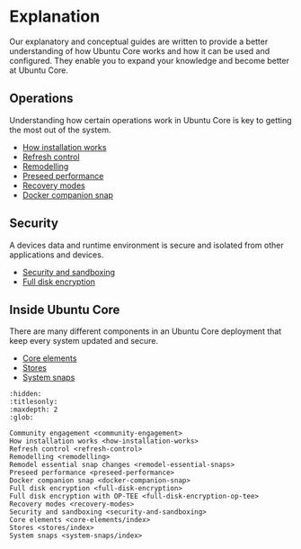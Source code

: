 # Explanation

Our explanatory and conceptual guides are written to provide a better understanding of how Ubuntu Core works and how it can be used and configured. They enable you to expand your knowledge and become better at Ubuntu Core.

## Operations

Understanding how certain operations work in Ubuntu Core is key to getting the most out of the system.

- [How installation works](how-installation-works)
- [Refresh control](refresh-control)
- [Remodelling](remodelling)
- [Preseed performance](preseed-performance)
- [Recovery modes](recovery-modes)
- [Docker companion snap](docker-companion-snap)

## Security

A devices data and runtime environment is secure and isolated from other applications and devices.

- [Security and sandboxing](security-and-sandboxing)
- [Full disk encryption](full-disk-encryption)

## Inside Ubuntu Core

There are many different components in an Ubuntu Core deployment that keep every system updated and secure.

- [Core elements](core-elements/index)
- [Stores](stores/index)
- [System snaps](system-snaps/index)


```{toctree}
:hidden:
:titlesonly:
:maxdepth: 2
:glob:

Community engagement <community-engagement>
How installation works <how-installation-works>
Refresh control <refresh-control>
Remodelling <remodelling>
Remodel essential snap changes <remodel-essential-snaps>
Preseed performance <preseed-performance>
Docker companion snap <docker-companion-snap>
Full disk encryption <full-disk-encryption>
Full disk encryption with OP-TEE <full-disk-encryption-op-tee>
Recovery modes <recovery-modes>
Security and sandboxing <security-and-sandboxing>
Core elements <core-elements/index>
Stores <stores/index>
System snaps <system-snaps/index>

